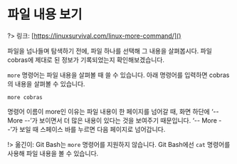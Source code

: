 # 파일 내용 보기

?> 링크: [https://linuxsurvival.com/linux-more-command/]()

파일을 넘나들며 탐색하기 전에, 파일 하나를 선택해 그 내용을 살펴봅시다. 파일 cobras에 제대로 된 정보가 기록되었는지 확인해보겠습니다.

`more` 명령어는 파일 내용을 살펴볼 때 쓸 수 있습니다. 아래 명령어를 입력하면 cobras의 내용을 살펴볼 수 있습니다.

`more cobras`

명령어 이름이 more인 이유는 파일 내용이 한 페이지를 넘어갈 때, 화면 하단에 ‘-- More --’가 보이면서 더 많은 내용이 있다는 것을 보여주기 때문입니다. ‘-- More --’가 보일 때 스페이스 바를 누르면 다음 페이지로 넘어갑니다.

!> 옮긴이: Git Bash는 `more` 명령어를 지원하지 않습니다. Git Bash에선 `cat` 명령어를 사용해 파일 내용을 볼 수 있습니다.
